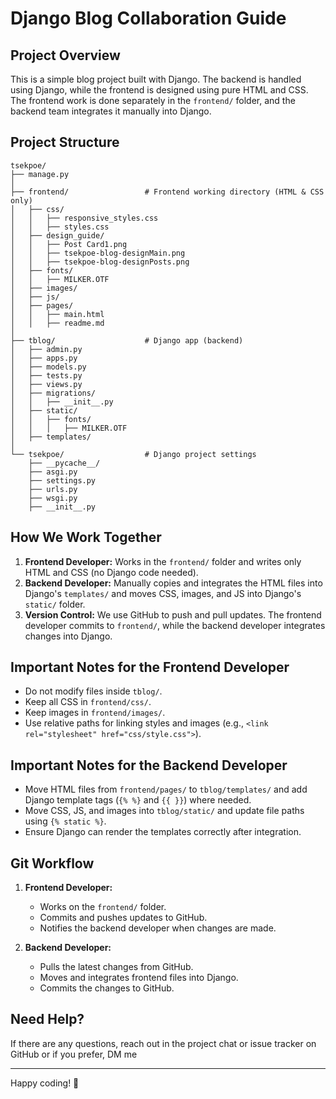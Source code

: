 # Django Blog Collaboration Guide

## Project Overview

This is a simple blog project built with Django. The backend is handled using Django, while the frontend is designed using pure HTML and CSS. The frontend work is done separately in the `frontend/` folder, and the backend team integrates it manually into Django.

## Project Structure

```
tsekpoe/
├── manage.py
│
├── frontend/                 # Frontend working directory (HTML & CSS only)
│   ├── css/
│   │   ├── responsive_styles.css
│   │   ├── styles.css
│   ├── design_guide/
│   │   ├── Post Card1.png
│   │   ├── tsekpoe-blog-designMain.png
│   │   ├── tsekpoe-blog-designPosts.png
│   ├── fonts/
│   │   ├── MILKER.OTF
│   ├── images/
│   ├── js/
│   ├── pages/
│   │   ├── main.html
│   │   ├── readme.md
│
├── tblog/                    # Django app (backend)
│   ├── admin.py
│   ├── apps.py
│   ├── models.py
│   ├── tests.py
│   ├── views.py
│   ├── migrations/
│   │   ├── __init__.py
│   ├── static/
│   │   ├── fonts/
│   │   │   ├── MILKER.OTF
│   ├── templates/
│
└── tsekpoe/                  # Django project settings
    ├── __pycache__/
    ├── asgi.py
    ├── settings.py
    ├── urls.py
    ├── wsgi.py
    ├── __init__.py
```

## How We Work Together

1. **Frontend Developer:** Works in the `frontend/` folder and writes only HTML and CSS (no Django code needed).
2. **Backend Developer:** Manually copies and integrates the HTML files into Django's `templates/` and moves CSS, images, and JS into Django's `static/` folder.
3. **Version Control:** We use GitHub to push and pull updates. The frontend developer commits to `frontend/`, while the backend developer integrates changes into Django.

## Important Notes for the Frontend Developer

- Do not modify files inside `tblog/`.
- Keep all CSS in `frontend/css/`.
- Keep images in `frontend/images/`.
- Use relative paths for linking styles and images (e.g., `<link rel="stylesheet" href="css/style.css">`).

## Important Notes for the Backend Developer

- Move HTML files from `frontend/pages/` to `tblog/templates/` and add Django template tags (`{% %}` and `{{ }}`) where needed.
- Move CSS, JS, and images into `tblog/static/` and update file paths using `{% static %}`.
- Ensure Django can render the templates correctly after integration.

## Git Workflow

1. **Frontend Developer:**

   - Works on the `frontend/` folder.
   - Commits and pushes updates to GitHub.
   - Notifies the backend developer when changes are made.

2. **Backend Developer:**

   - Pulls the latest changes from GitHub.
   - Moves and integrates frontend files into Django.
   - Commits the changes to GitHub.

## Need Help?

If there are any questions, reach out in the project chat or issue tracker on GitHub or if you prefer, DM me

---

Happy coding! 🚀


